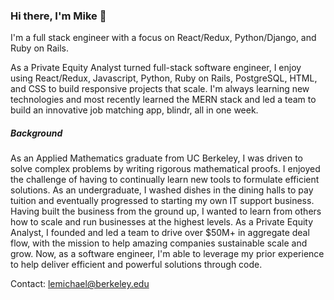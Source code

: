 ### Hi there, I'm Mike 👋

I'm a full stack engineer with a focus on React/Redux, Python/Django, and Ruby on Rails.

As a Private Equity Analyst turned full-stack software engineer, I enjoy using React/Redux, Javascript, Python, Ruby on Rails, PostgreSQL, HTML, and CSS to build responsive projects that scale. I'm always learning new technologies and most recently learned the MERN stack and led a team to build an innovative job matching app, blindr, all in one week.

##### Background
As an Applied Mathematics graduate from UC Berkeley, I was driven to solve complex problems by writing rigorous mathematical proofs. I enjoyed the challenge of having to continually learn new tools to formulate efficient solutions. As an undergraduate, I washed dishes in the dining halls to pay tuition and eventually progressed to starting my own IT support business. Having built the business from the ground up, I wanted to learn from others how to scale and run businesses at the highest levels. As a Private Equity Analyst, I founded and led a team to drive over $50M+ in aggregate deal flow, with the mission to help amazing companies sustainable scale and grow. Now, as a software engineer, I'm able to leverage my prior experience to help deliver efficient and powerful solutions through code.

Contact: lemichael@berkeley.edu

<!-- [![Mike's Top Languages](https://github-readme-stats.vercel.app/api/top-langs/?username=lemikee)](https://github.com/anuraghazra/github-readme-stats)
[![Mike Le's GitHub stats](https://github-readme-stats.vercel.app/api?username=lemikee&count_private=true)](https://github.com/anuraghazra/github-readme-stats -->


<!--
**lemikee/lemikee** is a ✨ _special_ ✨ repository because its `README.md` (this file) appears on your GitHub profile.

Here are some ideas to get you started:

- 🔭 I’m currently working on ...
- 🌱 I’m currently learning ...
- 👯 I’m looking to collaborate on ...
- 🤔 I’m looking for help with ...
- 💬 Ask me about ...
- 📫 How to reach me: ...
- 😄 Pronouns: ...
- ⚡ Fun fact: ...
-->

